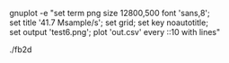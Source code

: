 gnuplot -e "set term png size 12800,500 font 'sans,8'; \
 set title '41.7 Msample/s'; set grid; set key noautotitle; \
 set output 'test6.png'; plot 'out.csv' every ::10 with lines"

./fb2d
